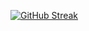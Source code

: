 [![GitHub Streak](https://streak-stats.demolab.com?user=kaimunlau&theme=github-dark&hide_border=true)](https://git.io/streak-stats)
